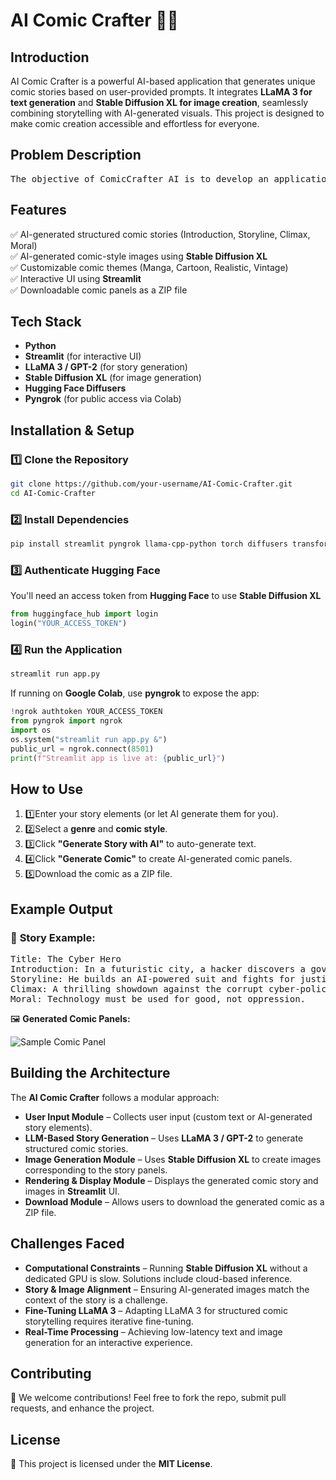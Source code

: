 # AI Comic Crafter 🎨📖

## Introduction
AI Comic Crafter is a powerful AI-based application that generates unique comic stories based on user-provided prompts. It integrates <strong>LLaMA 3 for text generation</strong> and <strong>Stable Diffusion XL for image creation</strong>, seamlessly combining storytelling with AI-generated visuals. This project is designed to make comic creation accessible and effortless for everyone.

## Problem Description
<pre>The objective of ComicCrafter AI is to develop an application capable of generating a comic book-style short story based on a user-provided prompt. The application should generate a story split into four parts: introduction, storyline, climax, and moral. The project will be executed in four distinct phases:</pre>

## Features
✅ AI-generated structured comic stories (Introduction, Storyline, Climax, Moral)  
✅ AI-generated comic-style images using <strong>Stable Diffusion XL</strong>  
✅ Customizable comic themes (Manga, Cartoon, Realistic, Vintage)  
✅ Interactive UI using <strong>Streamlit</strong>  
✅ Downloadable comic panels as a ZIP file  

## Tech Stack
<ul>
    <li><strong>Python</strong></li>
    <li><strong>Streamlit</strong> (for interactive UI)</li>
    <li><strong>LLaMA 3 / GPT-2</strong> (for story generation)</li>
    <li><strong>Stable Diffusion XL</strong> (for image generation)</li>
    <li><strong>Hugging Face Diffusers</strong></li>
    <li><strong>Pyngrok</strong> (for public access via Colab)</li>
</ul>

## Installation & Setup

### 1️⃣ Clone the Repository
```bash
git clone https://github.com/your-username/AI-Comic-Crafter.git
cd AI-Comic-Crafter
```
### 2️⃣ Install Dependencies
```bash
pip install streamlit pyngrok llama-cpp-python torch diffusers transformers
```
### 3️⃣ Authenticate Hugging Face
You'll need an access token from <strong>Hugging Face</strong> to use <strong>Stable Diffusion XL</strong>
```python
from huggingface_hub import login
login("YOUR_ACCESS_TOKEN")
```
### 4️⃣ Run the Application
```bash
streamlit run app.py
```
If running on <strong> Google Colab</strong>, use <strong> pyngrok </strong> to expose the app:
```python
!ngrok authtoken YOUR_ACCESS_TOKEN
from pyngrok import ngrok
import os
os.system("streamlit run app.py &")
public_url = ngrok.connect(8501)
print(f"Streamlit app is live at: {public_url}")
```
## How to Use
<ol> <li>1️⃣Enter your story elements (or let AI generate them for you).</li> <li>2️⃣Select a <strong>genre</strong> and <strong>comic style</strong>.</li> <li>3️⃣Click <strong>"Generate Story with AI"</strong> to auto-generate text.</li> <li>4️⃣Click <strong>"Generate Comic"</strong> to create AI-generated comic panels.</li> <li>5️⃣Download the comic as a ZIP file.</li> </ol>

## Example Output

### 📝 <strong>Story Example:</strong>

<pre>Title: The Cyber Hero<br/>Introduction: In a futuristic city, a hacker discovers a government conspiracy.<br/>Storyline: He builds an AI-powered suit and fights for justice.<br/>Climax: A thrilling showdown against the corrupt cyber-police.<br/>Moral: Technology must be used for good, not oppression. </pre>

🖼️ <strong>Generated Comic Panels:</strong>

<img src="comic_panel_1.png" alt="Sample Comic Panel">

## Building the Architecture
<p>The <strong>AI Comic Crafter</strong> follows a modular approach:</p> <ul> <li><strong>User Input Module</strong> – Collects user input (custom text or AI-generated story elements).</li> <li><strong>LLM-Based Story Generation</strong> – Uses <strong>LLaMA 3 / GPT-2</strong> to generate structured comic stories.</li> <li><strong>Image Generation Module</strong> – Uses <strong>Stable Diffusion XL</strong> to create images corresponding to the story panels.</li> <li><strong>Rendering & Display Module</strong> – Displays the generated comic story and images in <strong>Streamlit</strong> UI.</li> <li><strong>Download Module</strong> – Allows users to download the generated comic as a ZIP file.</li> </ul>

## Challenges Faced
<ul> <li><strong>Computational Constraints</strong> – Running <strong>Stable Diffusion XL</strong> without a dedicated GPU is slow. Solutions include cloud-based inference.</li> <li><strong>Story & Image Alignment</strong> – Ensuring AI-generated images match the context of the story is a challenge.</li> <li><strong>Fine-Tuning LLaMA 3</strong> – Adapting LLaMA 3 for structured comic storytelling requires iterative fine-tuning.</li> <li><strong>Real-Time Processing</strong> – Achieving low-latency text and image generation for an interactive experience.</li> </ul>

## Contributing
🚀 We welcome contributions! Feel free to fork the repo, submit pull requests, and enhance the project.
## License
📜 This project is licensed under the <strong>MIT License</strong>.


